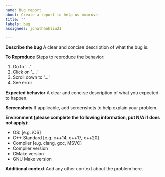 ```yaml
---
name: Bug report
about: Create a report to help us improve
title: ''
labels: bug
assignees: jonathanhliu21

---
```


**Describe the bug**
A clear and concise description of what the bug is.

**To Reproduce**
Steps to reproduce the behavior:
1. Go to '...'
2. Click on '....'
3. Scroll down to '....'
4. See error

**Expected behavior**
A clear and concise description of what you expected to happen.

**Screenshots**
If applicable, add screenshots to help explain your problem.

**Environment (please complete the following information, put N/A if does not apply):**
 - OS: [e.g. iOS]
 - C++ Standard [e.g. c++14, c++17, c++20]
 - Compiler [e.g. clang, gcc, MSVC]
 - Compiler version
 - CMake version
 - GNU Make version

**Additional context**
Add any other context about the problem here.
